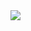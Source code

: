 <img src='![Capture](https://user-images.githubusercontent.com/89096381/221362764-a27929ac-e931-4c17-b2c8-2e5e9f58d5ef.PNG)'>
